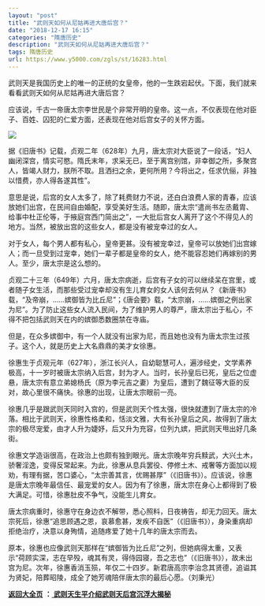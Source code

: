 ```yaml
---
layout: "post"
title: "武则天如何从尼姑再进大唐后宫？"
date: "2018-12-17 16:15"
categories: "隋唐历史"
description: "武则天如何从尼姑再进大唐后宫？"
tags: 隋唐历史
url: https://www.y5000.com/zgls/st/16283.html
---
```






武则天是我国历史上的唯一的正统的女皇帝，他的一生跌宕起伏。下面，我们就来看看武则天如何从尼姑再进大唐后宫？

应该说，千古一帝唐太宗李世民是个非常开明的皇帝。这一点，不仅表现在他对臣子、百姓、囚犯的仁爱方面，还表现在他对后宫女子的关怀方面。

![](https://img.y5000.com/uploads/allimg/170308/104H1L03-0.jpg)

据《旧唐书》记载，贞观二年（628年）九月，唐太宗对大臣说了一段话，“妇人幽闭深宫，情实可愍。隋氏末年，求采无已，至于离宫别馆，非幸御之所，多聚宫人，皆竭人财力，朕所不取。且洒扫之余，更何所用？今将出之，任求伉俪，非独以惜费，亦人得各遂其性”。

意思是说，后宫的女人太多了，除了耗费财力不说，还白白浪费人家的青春，应该放她们出宫，在民间自由婚配，享受美好生活。随即，唐太宗“遣尚书左丞戴胄、给事中杜正伦等，于掖庭宫西门简出之”，一大批后宫女人离开了这个不得见人的地方。当然，被放出宫的这些女人，都是没有被宠幸过的女人。

对于女人，每个男人都有私心，皇帝更甚。没有被宠幸过，皇帝可以放她们出宫嫁人；而一旦受到过宠幸，她们一辈子都是皇帝的女人，绝不能容忍她们再嫁别的男人。至少，唐太宗是这么想的。

贞观二十三年（649年）六月，唐太宗病逝，后宫有子女的可以继续呆在宫里，或者随子女生活，而那些受过宠幸却没有生儿育女的女人该何去何从？《新唐书》载，“及帝崩，……嫔御皆为比丘尼”；《唐会要》载，“太宗崩，……嫔御之例出家为尼”。为了防止这些女人流入民间，为了维护男人的尊严，唐太宗出于私心，不得不把包括武则天在内的嫔御悉数圈禁在寺庙。

但是，在众多嫔御中，有一个人就没有出家为尼，而且她也没有为唐太宗生过孩子。这个人，就是历史上大名鼎鼎的美才女徐惠。

徐惠生于贞观元年（627年），浙江长兴人，自幼聪慧可人，遍涉经史，文学素养极高，十一岁时被唐太宗纳入后宫，封为才人。当时，长孙皇后已死，皇后之位虚悬，唐太宗有意立弟媳杨氏（原为李元吉之妻）为皇后，遭到了魏征等大臣的反对，故心里很不痛快。徐惠的出现，让唐太宗眼前一亮。

徐惠几乎是跟武则天同时入宫的，但是武则天个性太强，很快就遭到了唐太宗的冷落。相比于武则天，徐惠性格柔和，恬淡文雅，大有长孙皇后之风，故得到了唐太宗的极尽宠爱，由才人升为婕妤，后又升为充容，位列九嫔，把武则天甩出好几条街。

徐惠文学造诣很高，在政治上也颇有独到眼光。唐太宗晚年穷兵黩武，大兴土木，骄奢淫逸，变得反常起来。为此，徐惠从息兵罢役、停修土木、戒奢等方面加以规劝，有理有据，苦口婆心，“太宗善其言，优赐甚厚”（《旧唐书》）。应该说，徐惠是唐太宗晚年最信任、最宠爱的女人。因为有了徐惠，唐太宗在身心上都得到了极大满足。可惜，徐惠肚皮不争气，没能生儿育女。

唐太宗病重时，徐惠守在身边衣不解带，悉心照料，日夜祷告，却无力回天。唐太宗死后，徐惠“追思顾遇之恩，哀慕愈甚，发疾不自医”（《旧唐书》），身染重病却拒绝治疗，决意以身殉情，追随疼爱了她十几年的唐太宗而去。

原本，徐惠也应像武则天那样在“嫔御皆为比丘尼”之列，但她病得太重，又表示“荷顾实深，志在早殁，魂其有灵，得侍园寝，吾之志也”（《旧唐书》），故未出宫为尼。次年，徐惠香消玉殒，年仅二十四岁。新君唐高宗李治念其贤德，追谥其为贤妃，陪葬昭陵，成全了她芳魂陪伴唐太宗的最后心愿。（刘秉光）

**[返回大全页](https://www.y5000.com/zgls/st/18071.html)** **：**[
**武则天生平介绍武则天后宫沉浮大揭秘**](https://www.y5000.com/zgls/st/18071.html)
